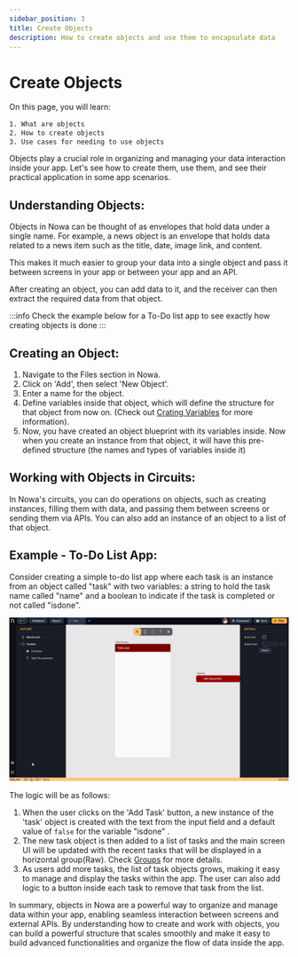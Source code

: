 ```yaml
---
sidebar_position: 3
title: Create Objects
description: How to create objects and use them to encapsulate data 
---
```


# Create Objects

On this page, you will learn:
```
1. What are objects
2. How to create objects
3. Use cases for needing to use objects
```

Objects play a crucial role in organizing and managing your data interaction inside your app. Let's see how to create them, use them, and see their practical application in some app scenarios.

## Understanding Objects:

Objects in Nowa can be thought of as envelopes that hold data under a single name. For example, a news object is an envelope that holds data related to a news item such as the title, date, image link, and content. 

This makes it much easier to group your data into a single object and pass it between screens in your app or between your app and an API. 

After creating an object, you can add data to it, and the receiver can then extract the required data from that object.

:::info
Check the example below for a To-Do list app to see exactly how creating objects is done
:::

## Creating an Object:

1.  Navigate to the Files section in Nowa.
2.  Click on 'Add', then select 'New Object'.
3.  Enter a name for the object.
4.  Define variables inside that object, which will define the structure for that object from now on. (Check out [Crating Variables](./local_variables/var_vs_param.md) for more information).
5.  Now, you have created an object blueprint with its variables inside. Now when you create an instance from that object, it will have this pre-defined structure (the names and types of variables inside it)

## Working with Objects in Circuits:

In Nowa's circuits, you can do operations on objects, such as creating instances, filling them with data, and passing them between screens or sending them via APIs. You can also add an instance of an object to a list of that object.

## Example - To-Do List App:

Consider creating a simple to-do list app where each task is an instance from an object called "task" with two variables: a string to hold the task name called "name" and a boolean to indicate if the task is completed or not called "isdone".

![](./img/create_object.gif)


The logic will be as follows:

1.  When the user clicks on the 'Add Task' button, a new instance of the 'task' object is created with the text from the input field and a default value of `false` for the variable "isdone" .
2.  The new task object is then added to a list of tasks and the main screen UI will be updated with the recent tasks that will be displayed in a horizontal group(Raw). Check [Groups](../ui/layout/groups.md) for more details.
3.  As users add more tasks, the list of task objects grows, making it easy to manage and display the tasks within the app. The user can also add logic to a button inside each task to remove that task from the list.

In summary, objects in Nowa are a powerful way to organize and manage data within your app, enabling seamless interaction between screens and external APIs. By understanding how to create and work with objects, you can build a powerful structure that scales smoothly and make it easy to build advanced functionalities and organize the flow of data inside the app.


